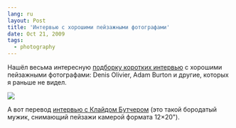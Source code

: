 ```yaml
---
lang: ru
layout: Post
title: 'Интервью с хорошими пейзажными фотографами'
date: Oct 21, 2009
tags:
  - photography
---
```


Нашёл весьма интересную [подборку коротких интервью](http://www.nd-magazine.com/interviews "Интервью с хорошими пейзажными фотографами") с хорошими пейзажными фотографами: Denis Olivier, Adam Burton и другие, которых я раньше не видел.

![](http://wow.sapegin.me/1z0a0y3H441V/interviews.jpg)

А вот перевод [интервью с Клайдом Бутчером](http://fotovision.ua/post.aspx?cid=74&pid=46) (это такой бородатый мужик, снимающий пейзажи камерой формата 12×20").
